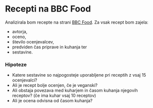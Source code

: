 # Recepti na BBC Food

Analizirala bom recepte na strani [BBC Food](https://www.bbc.co.uk/food).
Za vsak recept bom zajela:
- avtorja,
- oceno,
- število ocenjevalcev,
- predviden čas priprave in kuhanja ter
- sestavine.

### Hipoteze
- Katere sestavine so najpogosteje uporabljene pri receptih z vsaj 15 ocenjevalci?
- Ali je recept bolje ocenjen, če je veganski?
- Ali obstaja povezava med kuharjem in časom kuhanja njegovih receptov? (če ima kuhar vsaj 10 receptov)
- Ali je ocena odvisna od časom kuhanja?
